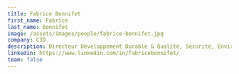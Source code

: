 ```yaml
---
title: Fabrice Bonnifet
first_name: Fabrice
last_name: Bonnifet
image: /assets/images/people/fabrice-bonnifet.jpg
company: C3D
description: Directeur Développement Durable & Qualité, Sécurité, Environnement @ Groupe Bouygues
linkedin: https://www.linkedin.com/in/fabricebonnifet/
team: false
---
```

